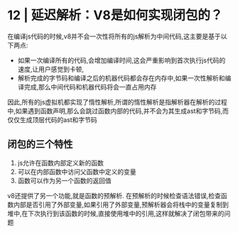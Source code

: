 # 12 | 延迟解析：V8是如何实现闭包的？

在编译js代码的时候,v8并不会一次性将所有的js解析为中间代码,这主要是基于以下两点:
- 如果一次编译所有的代码,会增加编译时间,这会严重影响到首次执行js代码的速度,让用户感觉到卡顿,
- 解析完成的字节码和编译之后的机器代码都会存在内存中,如果一次性解析和编译完成,那么中间代码和机器代码将会一直占用内存

因此,所有的js虚拟机都实现了惰性解析,所谓的惰性解析是指解析器在解析的过程中,如果遇到函数声明,那么会跳过函数内部的代码,并不会为其生成ast和字节码,而仅仅生成顶层代码的ast和字节码

## 闭包的三个特性
1. js允许在函数内部定义新的函数
2. 可以在内部函数中访问父函数中定义的变量
3. 函数可以作为另一个函数的返回值


v8还提供了另一个功能,就是函数的预解析.
在预解析的时候检查语法错误,检查函数内部是否引用了外部变量,如果引用了外部变量,预解析器会将栈中的变量复制到堆中,在下次执行到该函数的时候,直接使用堆中的引用,这样就解决了闭包带来的问题
